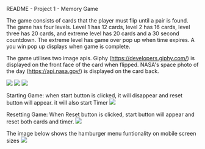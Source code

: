 README - Project 1 - Memory Game

The game consists of cards that the player must flip until a pair is found. The game has four levels. Level 1 has 
12 cards, level 2 has 16 cards, level three has 20 cards, and extreme level has 20 cards and a 30 second countdown.
The extreme level has game over pop up when time expires. A you win pop up displays when game is complete.

The game utilises two image apis. Giphy (https://developers.giphy.com/) is displayed on the front face of the card 
when flipped. NASA's space photo of the day (https://api.nasa.gov/) is displayed on the card back.

<img src=assets/images/menu.JPG>  
<img src=assets/images/level3.JPG>  
<img src=assets/images/extremegameover.JPG>

Starting Game: when start button is clicked, it will disappear and reset button will appear. it will also start Timer
<img src=assets/images/game_starting_page.png>  

Resetting Game: When Reset button is clicked, start button will appear and reset both cards and timer.
<img src = assets/images/resetpage.png>

The image below shows the hamburger menu funtionality on mobile screen sizes
<img src= assets/images/hamburgermenupage.png>

